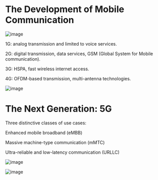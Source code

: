   # The Development of Mobile Communication

![image](https://github.com/user-attachments/assets/951db6ec-1f71-48e5-bb6e-38b0d0bc29ba)

1G: analog transmission and limited to voice services.

2G: digital transmission, data services, GSM (Global System for Mobile communication).

3G: HSPA, fast wireless internet access.

4G: OFDM-based transmission, multi-antenna technologies.

![image](https://github.com/user-attachments/assets/c98b2ee0-5df9-4495-ad7a-b6dc91b6a911)

# The Next Generation: 5G

Three distinctive classes of use cases:

Enhanced mobile broadband (eMBB)

Massive machine-type communication (mMTC)

Ultra-reliable and low-latency communication (URLLC)

![image](https://github.com/user-attachments/assets/906d45e4-3f4e-4dad-8441-5aa912226ad2)

![image](https://github.com/user-attachments/assets/fa12eb03-af2b-4710-8933-3bed860e2919)
